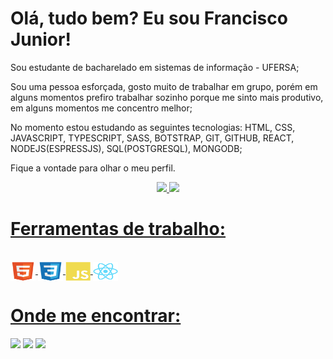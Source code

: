 # Olá, tudo bem? Eu sou Francisco Junior!

Sou estudante de bacharelado em sistemas de informação - UFERSA;

Sou uma pessoa esforçada, gosto muito de trabalhar em grupo, porém em alguns momentos prefiro trabalhar sozinho porque me sinto mais produtivo, em alguns momentos me concentro melhor;

No momento estou estudando as seguintes tecnologias: HTML, CSS, JAVASCRIPT, TYPESCRIPT, SASS, BOTSTRAP, GIT, GITHUB, REACT, NODEJS(ESPRESSJS), SQL(POSTGRESQL), MONGODB;

Fique a vontade para olhar o meu perfil.

<div align="center">
  <a href="https://github.com/FranciscoJunior07">
  <img height="180em" src="https://github-readme-stats.vercel.app/api?username=FranciscoJunior07&show_icons=true&theme=dracula&include_all_commits=true&count_private=true"/>
  <img height="180em" src="https://github-readme-stats.vercel.app/api/top-langs/?username=FranciscoJunior07&layout=compact&langs_count=7&theme=dracula"/>  
</div>

# Ferramentas de trabalho:
  
<div style="display: inline_block"><br>
  <img align="center" alt="junior-HTML" height="30" width="40" src="https://raw.githubusercontent.com/devicons/devicon/master/icons/html5/html5-original.svg">
  <img align="center" alt="junior-CSS" height="30" width="40" src="https://raw.githubusercontent.com/devicons/devicon/master/icons/css3/css3-original.svg">
  <img align="center" alt="junior-Js" height="30" width="40" src="https://raw.githubusercontent.com/devicons/devicon/master/icons/javascript/javascript-plain.svg">
  <img align="center" alt="junior-React" height="30" width="40" src="https://raw.githubusercontent.com/devicons/devicon/master/icons/react/react-original.svg">
</div>

# Onde me encontrar:
  
<div> 
  <a href="https://www.instagram.com/junior_assis07/" target="_blank"><img src="https://img.shields.io/badge/-Instagram-%23E4405F?style=for-the-badge&logo=instagram&logoColor=white" target="_blank"></a>
  <a href = "mailto:franciscoamj1001@gmail.com@gmail.com"><img src="https://img.shields.io/badge/-Gmail-%23333?style=for-the-badge&logo=gmail&logoColor=white" target="_blank"></a>
  <a href="https://www.linkedin.com/in/francisco-junior-348a14209/" target="_blank"><img src="https://img.shields.io/badge/-LinkedIn-%230077B5?style=for-the-badge&logo=linkedin&logoColor=white" target="_blank"></a>
</div>
